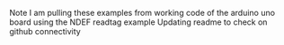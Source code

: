 Note I am pulling these examples from working code of the arduino uno board using the NDEF readtag example
Updating readme to check on github connectivity
